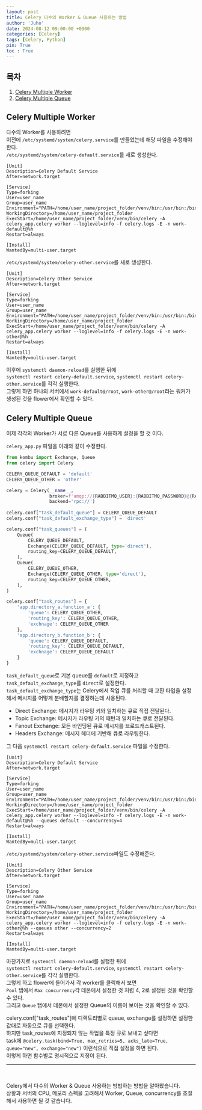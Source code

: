 ```yaml
---
layout: post
title: Celery 다수의 Worker & Queue 사용하는 방법
author: 'Juho'
date: 2024-08-12 09:00:00 +0900
categories: [Celery]
tags: [Celery, Python]
pin: True
toc : True
---
```


<style>
  th{
    font-weight: bold;
    text-align: center;
    background-color: white;
  }
  td{
    background-color: white;
  }

</style>

## 목차
1. [Celery Multiple Worker](#celery-multiple-worker)
2. [Celery Multiple Queue](#celery-multiple-queue)

## Celery Multiple Worker
다수의 Worker를 사용하려면<br/>
이전에 `/etc/systemd/system/celery.service`를 만들었는데 해당 파일을 수정해야 한다.<br/>
`/etc/systemd/system/celery-default.service`를 새로 생성한다.<br/>
```
[Unit]
Description=Celery Default Service
After=network.target

[Service]
Type=forking
User=user_name
Group=user_name
Environment="PATH=/home/user_name/project_folder/venv/bin:/usr/bin:/bin:/usr/sbin:/sbin"
WorkingDirectory=/home/user_name/project_folder
ExecStart=/home/user_name/project_folder/venv/bin/celery -A celery_app.celery worker --loglevel=info -f celery.logs -E -n work-default@%h
Restart=always

[Install]
WantedBy=multi-user.target
```

`/etc/systemd/system/celery-other.service`를 새로 생성한다.<br/>
```
[Unit]
Description=Celery Other Service
After=network.target

[Service]
Type=forking
User=user_name
Group=user_name
Environment="PATH=/home/user_name/project_folder/venv/bin:/usr/bin:/bin:/usr/sbin:/sbin"
WorkingDirectory=/home/user_name/project_folder
ExecStart=/home/user_name/project_folder/venv/bin/celery -A celery_app.celery worker --loglevel=info -f celery.logs -E -n work-other@%h
Restart=always

[Install]
WantedBy=multi-user.target
```

이후에 `systemctl daemon-reload`를 실행한 뒤에 <br/>
`systemctl restart celery-default.service`, `systemctl restart celery-other.service`를 각각 실행한다.<br/>
그렇게 하면 하나의 서버에서 `work-default@/root`, `work-other@/root`라는 워커가 생성된 것을 flower에서 확인할 수 있다. <br/>



## Celery Multiple Queue
이제 각각의 Worker가 서로 다른 Queue를 사용하게 설정을 할 것 이다.<br/>

`celery_app.py` 파일을 아래와 같이 수정한다.<br>

```python
from kombu import Exchange, Queue
from celery import Celery

CELERY_QUEUE_DEFAULT = 'default'
CELERY_QUEUE_OTHER = 'other'

celery = Celery(__name__,
                broker=f'amqp://{RABBITMQ_USER}:{RABBITMQ_PASSWORD}@{RABBITMQ_HOST}:{RABBITMQ_PORT}/{RABBITMQ_VHOST}',
                backend='rpc://')
     
celery.conf["task_default_queue"] = CELERY_QUEUE_DEFAULT
celery.conf["task_default_exchange_type"] = 'direct'

celery.conf["task_queues"] = (
    Queue(
        CELERY_QUEUE_DEFAULT,
        Exchange(CELERY_QUEUE_DEFAULT, type='direct'),
        routing_key=CELERY_QUEUE_DEFAULT,
    ),
    Queue(
        CELERY_QUEUE_OTHER,
        Exchange(CELERY_QUEUE_OTHER, type='direct'),
        routing_key=CELERY_QUEUE_OTHER,
    ),
)

celery.conf["task_routes"] = {
    'app.directory_a.function_a': {
        'queue': CELERY_QUEUE_OTHER,
        'routing_key': CELERY_QUEUE_OTHER,
        'exchnage': CELERY_QUEUE_OTHER
    },
    'app.directory_b.function_b': {
        'queue': CELERY_QUEUE_DEFAULT,
        'routing_key': CELERY_QUEUE_DEFAULT,
        'exchnage': CELERY_QUEUE_DEFAULT
    }
}
```
`task_default_queue`로 기본 queue를 `default`로 지정하고 `task_default_exchange_type`를 `direct`로 설정한다.<br/>
`task_default_exchange_type`는 Celery에서 작업 큐를 처리할 때 교환 타입을 설정해서 메시지를 어떻게 분배할지를 결정하는데 사용된다.<br/>
- Direct Exchange: 메시지가 라우팅 키와 일치하는 큐로 직접 전달된다. <br/>
- Topic Exchange: 메시지가 라우팅 키의 패턴과 일치하는 큐로 전달된다. <br/>
- Fanout Exchange: 모든 바인딩된 큐로 메시지를 브로드캐스트된다. <br/>
- Headers Exchange: 메시지 헤더에 기반해 큐로 라우팅한다. <br/>



그 다음 `systemctl restart celery-default.service` 파일을 수정한다.<br/>
```
[Unit]
Description=Celery Default Service
After=network.target

[Service]
Type=forking
User=user_name
Group=user_name
Environment="PATH=/home/user_name/project_folder/venv/bin:/usr/bin:/bin:/usr/sbin:/sbin"
WorkingDirectory=/home/user_name/project_folder
ExecStart=/home/user_name/project_folder/venv/bin/celery -A celery_app.celery worker --loglevel=info -f celery.logs -E -n work-default@%h --queues default --concurrency=4
Restart=always

[Install]
WantedBy=multi-user.target
```

`/etc/systemd/system/celery-other.service`파일도 수정해준다.<br/>
```
[Unit]
Description=Celery Other Service
After=network.target

[Service]
Type=forking
User=user_name
Group=user_name
Environment="PATH=/home/user_name/project_folder/venv/bin:/usr/bin:/bin:/usr/sbin:/sbin"
WorkingDirectory=/home/user_name/project_folder
ExecStart=/home/user_name/project_folder/venv/bin/celery -A celery_app.celery worker --loglevel=info -f celery.logs -E -n work-other@%h --queues other --concurrency=2
Restart=always

[Install]
WantedBy=multi-user.target
```

마찬가지로 `systemctl daemon-reload`를 실행한 뒤에 <br/>
`systemctl restart celery-default.service`, `systemctl restart celery-other.service`를 각각 실행한다.<br/>
그렇게 하고 flower에 들어가서 각 worker를 클릭해서 보면 <br/>
`Pool` 탭에서 `Max concurrency`각 데몬에서 설정한 것 처럼 4, 2로 설정된 것을 확인할 수 있다.<br/>
그리고 `Queue` 탭에서 데몬에서 설정한 Queue의 이름이 보이는 것을 확인할 수 있다.<br/>

celery.conf["task_routes"]에 디렉토리별로 queue, exchange를 설정하면 설정한 값대로 자동으로 큐를 선택한다.<br/>
하지만 task_routes에 지정되지 않는 작업을 특정 큐로 보내고 싶다면 <br/>
task에 `@celery.task(bind=True, max_retries=5, acks_late=True, queue="new", exchange="new")` 이런식으로 직접 설정을 하면 된다. <br/>
이렇게 하면 함수별로 명시적으로 지정이 된다.<br/>

---

<br/>

Celery에서 다수의 Worker & Queue 사용하는 방법하는 방법을 알아봤습니다. <br/>
상황과 서버의 CPU, 메모리 스펙을 고려해서 Worker, Queue, concurrency를 조절해서 사용하면 될 것 같습니다. <br/>